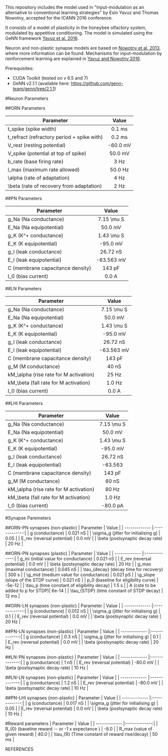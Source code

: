 This repository includes the model used in "Input-modulation as an alternative to conventional learning strategies" by Esin Yavuz and Thomas Nowotny, accepted for the ICANN 2016 conference.

It consists of a model of plasticity in the honeybee olfactory system, modulated by appetitive conditioning. 
The model is simulated using the GeNN framework [Yavuz et al. 2016][@Yavuzetal2016b].

Neuron and non-plastic synapse models are based on [Nowotny et al. 2013][@Nowotnyetal2013], 
where more information can be found. Mechanisms for input-modulation by reinforcement learning 
are explained in [Yavuz and Nowotny 2016][@Yavuzetal2016].


Prerequisites:
- CUDA Toolkit (tested on v 6.5 and 7)
- GeNN v2.1.1 (available here: https://github.com/genn-team/genn/tree/2.1.1)


#Neuron Parameters

##ORN Parameters 

| Parameter   |  Value  |
|-----|:------:| 
| t_spike (spike width) | 0.1 ms|
| t_refract (refractory period + spike with) | 0.2 ms | 
| V_rest (resting potential) |  -60.0 mV | 
| V_spike (potential at top of spike) |  50.0 mV |
| b_rate (base firing rate) | 3 Hz |
| l_max (maximum rate allowed) | 50.0 Hz |
| \alpha (rate of adaptation) | 4 Hz |
| \beta (rate of recovery from adaptation) | 2 Hz |

##PN Parameters

| Parameter   |  Value  |
|-----|:------:|
| g_Na (Na conductance) | 7.15 \mu S | 
| E_Na (Na equipotential) | 50.0 mV |
| g_K (K^+ conductance) | 1.43 \mu S |
| E_K (K equipotential) | -95.0 mV |
| g_l (leak conductance) | 26.72 nS |
| E_l (leak equipotential) |  -63.563 mV |
| C (membrane capacitance density) | 143 pF | 
| I_0 (bias current) | 0.0 A | 

##LN Parameters

| Parameter   |  Value  |
|-----|:------:|
| g_Na (Na conductance) | 7.15 \mu S | 
| E_Na (Na equipotential) | 50.0 mV |
| g_K (K^+ conductance) | 1.43 \mu S |
| E_K (K equipotential) | -95.0 mV |
| g_l (leak conductance) | 26.72 nS |
| E_l (leak equipotential) |  -63.563 mV |
| C (membrane capacitance density) | 143 pF | 
| g_M (M conductance) | 40 nS | 
| kM_\alpha (rise rate for M activation) | 25 Hz |
| kM_\beta (fall rate for M activation) | 1.0 Hz |
| I_0 (bias current) | 0.0 A | 

##LHI Parameters

| Parameter   |  Value  |
|-----|:------:|
| g_Na (Na conductance) | 7.15 \mu S | 
| E_Na (Na equipotential) | 50.0 mV |
| g_K (K^+ conductance) | 1.43 \mu S |
| E_K (K equipotential) | -95.0 mV |
| g_l (leak conductance) | 26.72 nS |
| E_l (leak equipotential) |  -63.563 |
| C (membrane capacitance density) | 143 pF | 
| g_M (M conductance) | 60 nS | 
| kM_\alpha (rise rate for M activation) | 80 Hz |
| kM_\beta (fall rate for M activation) | 1.0 Hz |
| I_0 (bias current) | -80.0 pA | 


#Synapse Paremeters

##ORN-PN synapses (non-plastic)
|       Parameter   |  Value  | 
| ------------- |:-------------:|
| g (conductance)    |  0.021 nS |
| \sigma_g (jitter for initialising g) | 0.05 |
| E_rev (reversal potential) | 0.0 mV |
| \beta (postsynaptic decay rate) | 20 Hz |

##ORN-PN synapses (plastic)
|       Parameter   |  Value  | 
| ------------- |:-------------:|
| g_ini (initial value for conductance)    |  0.021 nS |
| E_rev (reversal potential) | 0.0 mV |
| \beta (postsynaptic decay rate) | 20 Hz |
| g_max (maximal conductance) | 0.045 nS |
| \tau_{decay} (decay time for recovery) | 300 s |
| \g_mid (medium value for conductance)  |  0.021 pS |
| \g_slope (slope of the STDP curve)  |  0.021 nS |
| p_0 (baseline for eligibility curve) | -5e-12 |
| \tau_p (time constant of eligibility decay) | 1.5 s |
| A (cste to be added to p for STDP)| 6e-14 | 
| \tau_{STDP} (time constant of STDP decay) | 12 ms |

##ORN-LN synapses (non-plastic)
|       Parameter   |  Value  | 
| ------------- |:-------------:|
| g (conductance)    |  0.012 nS |
| \sigma_g (jitter for initialising g) | 0.1 |
| E_rev (reversal potential) | 0.0 mV |
| \beta (postsynaptic decay rate) | 20 Hz |
 
##PN-LN synapses (non-plastic)
|       Parameter   |  Value  | 
| ------------- |:-------------:|
| g (conductance)    |  0.3 nS |
| \sigma_g (jitter for initialising g) | 0.1 |
| E_rev (reversal potential) | 0.0 mV |
| \beta (postsynaptic decay rate) | 20 Hz |
 
##LN-PN synapses (non-plastic)
|       Parameter   |  Value  | 
| ------------- |:-------------:|
| g (conductance)    |  1 nS |
| E_rev (reversal potential) | -80.0 mV |
| \beta (postsynaptic decay rate) | 10 Hz |

##LN-LN synapses (non-plastic)
|       Parameter   |  Value  | 
| ------------- |:-------------:|
| g (conductance)    |  1.2 nS |
| E_rev (reversal potential) | -80.0 mV |
| \beta (postsynaptic decay rate) | 10 Hz |
  
##PN-LHI synapses (non-plastic)
|       Parameter   |  Value  | 
| ------------- |:-------------:|
| g (conductance)    |  0.017 nS |
| \sigma_g (jitter for initialising g) | 0.05 |
| E_rev (reversal potential) | 0.0 mV |
| \beta (postsynaptic decay rate) | 10 Hz |
   
#Reward parameters
|       Parameter   |  Value  | 
| ------------- |:-------------:|
| R_{0} (baseline reward -- or -1 x expectance ) | -8.0 |
| R_max (value of given reward) | 40.0 |
| \tau_{R} (Time constant of reward rise/decay) | 50 ms |

REFERENCES

[@Yavuzetal2016b]: http://dx.doi.org/10.1038%2Fsrep18854
"Yavuz, E., Turner, J. and Nowotny, T., 2016. 
GeNN: a code generation framework for accelerated brain simulations.
Scientific reports, 6. (2016)"

[@Nowotnyetal2013]: http://dx.doi.org/10.1016/j.brainres.2013.05.038
"Nowotny, T., Stierle, J.S., Galizia, C.G. and Szyszka, P., 2013.
Data-driven honeybee antennal lobe model suggests how stimulus-onset asynchrony 
can aid odour segregation. Brain research, 1536, pp.119-134."

[@Yavuzetal2016]: http://sro.sussex.ac.uk/61572 
"Yavuz, E. and Nowotny, T., 2016.
Input-modulation as an alternative to conventional learning strategies. LNCS, in press."                                   
